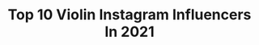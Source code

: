 ---
title: Top 10 Violin Instagram Influencers In 2021
description: >-
  Find top violin Instagram influencers in 2021. Most popular hashtags: #music #violin #iran.
platform: Instagram
hits: 127
text_top: Discover the top-rated Instagram profiles on inBeat.
text_bottom: Our database aggregates 127 Instagram influencers like this for you to contact.
profiles:
  - username: "navid.ranjbaar"
    fullname: >-
      Navid Ranjbar
    bio: >-
      🔸️Musician🎶 🔸️Kamança and violin player🎻 🔸️Biomedical engineering 🔸️Tehran_Tabriz ▫️ ▫️
    location: "Iran"
    followers: 2207
    engagement: 3035
    commentsToLikes: 0.133058
    id: ck9wilmwe2twf0j78j8ywh2vt
    verified: false
    hashtags: "#kaman, #hicaz, #concert, #artist"
  - username: "mahmoodarabany62"
    fullname: >-
      mahmoodarabany62
    bio: >-
      Composer&violin player&violin teacher آدرس کانال تلگرام 👇 👇 👇
    location: "Iran"
    followers: 3273
    engagement: 2405
    commentsToLikes: 0.162741
    id: ck6u5fwfl9emk0j71m15npogh
    verified: false
    hashtags: "#pop, #violin, #concert, #music"
  - username: "kian.svb"
    fullname: >-
      kian ayoughi
    bio: >-
      •🎻 Viola player• •🎻 Violin player• •🎼 Musician• • 🥇Squash player• • 🇮🇷 Iranian•
    location: "Iran"
    followers: 10689
    engagement: 781
    commentsToLikes: 0.170812
    id: ck6tmtrf58inm0j71x6v3xsuf
    verified: false
    hashtags: ""
  - username: "officialaidanwojtakhissong"
    fullname: >-
      Aidan Wojtak-Hissong
    bio: >-
      Actor: Liam-IANOWT; Violin player, singer, dancer; brother to Finlay and Coleby, US and Canadian citizen Account co-managed by my mom
    location: ""
    followers: 36654
    engagement: 2209
    commentsToLikes: 0.012621
    id: ckap58olgao0u0i78h6pncf3g
    verified: false
    hashtags: "#cantbelieveyour5already, #totallyfellinthewater, #needtogetsomenewhobbies, #bikingpregnant"
  - username: "arefshakouri"
    fullname: >-
      Arefshakouri
    bio: >-
      🇮🇷.🇸🇪.🇺🇸This is official page of Aref shakouri in Instagram. Producer, Arranger, Violin player. Lahijan, Stockholm, Los Angeles
    location: "Sweden"
    followers: 27408
    engagement: 1303
    commentsToLikes: 0.086504
    id: ck0w2694bmt1p0i192w5y3hi9
    verified: false
    hashtags: "#love, #moein, #test, #arefshakouri"
  - username: "rodrigoderasmo"
    fullname: >-
      Rodrigo D'Erasmo
    bio: >-
      Violin player, multi instrumentalist, producer, arranger and composer.
    location: "Italy"
    followers: 20800
    engagement: 513
    commentsToLikes: 0.035603
    id: ck5hg6ksc16f60i116chza8co
    verified: false
    hashtags: "#diodato, #fairumore, #germildc, #sanremo2020"
  - username: "siavash_ahmadinasab"
    fullname: >-
      Siavash Ahmadi Nasab
    bio: >-
      Composer Kamancheh , violin player آهنگساز نوازنده كمانچه ، ويلن
    location: "Iran"
    followers: 2273
    engagement: 1438
    commentsToLikes: 0.051845
    id: ck9wd0ddvdhfm0j784xo09e4l
    verified: false
    hashtags: "#iranianmusic, #music, #musicians, #kamanche"
  - username: "nafisemahmoudi"
    fullname: >-
      Nafise Mahmoudi
    bio: >-
      Violin player 🎼🎻married ❤️
    location: "Iran"
    followers: 2809
    engagement: 1328
    commentsToLikes: 0.036929
    id: ck8sz12nzms6g0j78dywkjis6
    verified: false
    hashtags: "#thenaifa, #handel, #iran, #friendship"
  - username: "yaraviolin"
    fullname: >-
      Fb: yara bahonar violin
    bio: >-
      fastest Violin player 🎻🎻🎻. live in USA
    location: "United States"
    followers: 16469
    engagement: 904
    commentsToLikes: 0.040425
    id: ck601vrsbg9my0i14ytr2p1vw
    verified: false
    hashtags: "#yarabahonar, #violinist, #hope, #musician"
  - username: "erfanpashaofficial"
    fullname: >-
      Erfan Pasha
    bio: >-
      Art Manager /Music Producer 🎵/ Singer 🎙/ Violin Player🎻
    location: "Iran"
    followers: 36422
    engagement: 182
    commentsToLikes: 0.041292
    id: ck5c9m7yhbov10i11kr02510i
    verified: false
    hashtags: "#tehran, #lyrics, #music, #new"
---